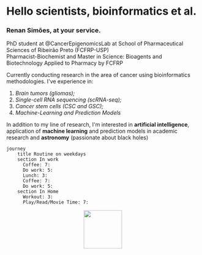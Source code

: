 # Hello scientists, bioinformatics et al.

### Renan Simões, at your service.

PhD student at @CancerEpigenomicsLab at School of Pharmaceutical Sciences of Ribeirão Preto (FCFRP-USP) <br>
Pharmacist-Biochemist and Master in Science: Bioagents and Biotechnology Applied to Pharmacy by FCFRP

Currently conducting research in the area of cancer using bioinformatics methodologies. I've experience in: <br>
1. *Brain tumors (gliomas);*<br>
2. *Single-cell RNA sequencing (scRNA-seq);*<br>
3. *Cancer stem cells (CSC and GSC);*<br>
4. *Machine-Learning and Prediction Models* 

In addition to my line of research, I'm interested in **artificial intelligence**, application of **machine learning** and prediction models in academic research and **astronomy** (passionate about black holes)

```mermaid
journey
    title Routine on weekdays
    section In work
      Coffee: 7:
      Do work: 5: 
      Lunch: 3:
      Coffee: 7:
      Do work: 5:
    section In Home
      Workout: 3:
      Play/Read/Movie Time: 7:
```

<p align="center">
<i class="devicon-r-plain colored"></i>
<img src="https://cdn.jsdelivr.net/gh/devicons/devicon/icons/r/r-original.svg"
  width="100" 
     height="100"/>
     </p>

